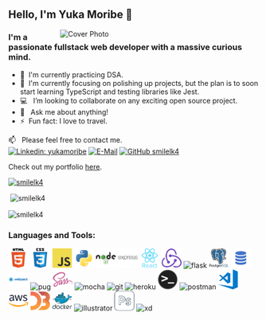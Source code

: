 ## Hello, I'm Yuka Moribe 👋

<img align="right" alt="Cover Photo" src="https://app-project-assets.s3.amazonaws.com/gh_image.jpg" width="400" />

### I'm a passionate fullstack web developer with a massive curious mind.

- 🔭&nbsp; I'm currently practicing DSA.
- 🌱&nbsp; I'm currently focusing on polishing up projects, but the plan is to soon start learning TypeScript and testing libraries like Jest.
- 💻 &nbsp; I’m looking to collaborate on any exciting open source project.
- 💬 &nbsp; Ask me about anything!
- ⚡&nbsp; Fun fact: I love to travel.

📫 &nbsp; Please feel free to contact me.<br>
[![Linkedin: yukamoribe](https://img.shields.io/badge/-yukamoribe-blue?style=flat-square&logo=Linkedin&logoColor=white&link=https://www.linkedin.com/in/yuka-moribe-485962157/)](https://www.linkedin.com/in/yuka-moribe-485962157/)
<a href="mailto:yukamoribe@gmail.com">![E-Mail](https://img.shields.io/badge/email-2a8?style=flat-square&logo=gmail&logoColor=white)</a>
[![GitHub smilelk4](https://img.shields.io/github/followers/smilelk4?label=follow&style=social)](https://github.com/smilelk4)

Check out my portfolio [here](https://yukamoribe.com/).

<p align="left"> <a href="https://github.com/ryo-ma/github-profile-trophy"><img src="https://github-profile-trophy.vercel.app/?username=smilelk4&no-bg=true&no-frame=true&rank=SECRET,S,AAA,AA,A" alt="smilelk4" /></a> </p>

<p>&nbsp;<img align="center" src="https://github-readme-stats.vercel.app/api?username=smilelk4&show_icons=true&locale=en&theme=tokyonight&hide_border=true" alt="smilelk4" /></p>

<p><img align="center" src="https://github-readme-streak-stats.herokuapp.com/?user=smilelk4&theme=tokyonight&hide_border=true" alt="smilelk4" /></p>

### Languages and Tools:

<p align="left">
  <img src="https://raw.githubusercontent.com/devicons/devicon/master/icons/html5/html5-original-wordmark.svg" alt="html5" width="40" height="40"/>
  <img src="https://raw.githubusercontent.com/devicons/devicon/master/icons/css3/css3-original-wordmark.svg" alt="css3" width="40" height="40"/>
  <img src="https://raw.githubusercontent.com/devicons/devicon/master/icons/javascript/javascript-original.svg" alt="javascript" width="40" height="40"/>
  <img src="https://raw.githubusercontent.com/devicons/devicon/master/icons/python/python-original.svg" alt="python" width="40" height="40"/>
  <img src="https://raw.githubusercontent.com/devicons/devicon/master/icons/nodejs/nodejs-original-wordmark.svg" alt="nodejs" width="40" height="40"/>
  <img src="https://raw.githubusercontent.com/devicons/devicon/master/icons/express/express-original-wordmark.svg" alt="express" width="40" height="40"/>
  <img src="https://raw.githubusercontent.com/devicons/devicon/master/icons/react/react-original-wordmark.svg" alt="react" width="40" height="40"/>
  <img src="https://raw.githubusercontent.com/devicons/devicon/master/icons/redux/redux-original.svg" alt="redux" width="40" height="40"/>
  <img src="https://www.vectorlogo.zone/logos/pocoo_flask/pocoo_flask-icon.svg" alt="flask" width="40" height="40"/>
  <img src="https://raw.githubusercontent.com/devicons/devicon/master/icons/postgresql/postgresql-original-wordmark.svg" alt="postgresql" width="40" height="40"/>
  <img alt="SQL" width="40" height="40" src="https://raw.githubusercontent.com/github/explore/80688e429a7d4ef2fca1e82350fe8e3517d3494d/topics/sql/sql.png" />
  <img src="https://raw.githubusercontent.com/devicons/devicon/d00d0969292a6569d45b06d3f350f463a0107b0d/icons/webpack/webpack-original-wordmark.svg" alt="webpack" width="40" height="40"/>
  <img src="https://cdn.worldvectorlogo.com/logos/pug.svg" alt="pug" width="40" height="40"/>
  <img src="https://raw.githubusercontent.com/devicons/devicon/master/icons/sass/sass-original.svg" alt="sass" width="40" height="40"/>
  <img src="https://www.vectorlogo.zone/logos/mochajs/mochajs-icon.svg" alt="mocha" width="40" height="40"/>
  <img src="https://www.vectorlogo.zone/logos/git-scm/git-scm-icon.svg" alt="git" width="40" height="40"/>
  <img src="https://www.vectorlogo.zone/logos/heroku/heroku-icon.svg" alt="heroku" width="40" height="40"/>
  <img alt="Terminal" width="40" height="40" src="https://raw.githubusercontent.com/github/explore/80688e429a7d4ef2fca1e82350fe8e3517d3494d/topics/terminal/terminal.png" />
  <img src="https://www.vectorlogo.zone/logos/getpostman/getpostman-icon.svg" alt="postman" width="40" height="40"/>
  <img alt="Visual Studio Code" width="40" height="40" src="https://raw.githubusercontent.com/github/explore/80688e429a7d4ef2fca1e82350fe8e3517d3494d/topics/visual-studio-code/visual-studio-code.png" />
  <img src="https://raw.githubusercontent.com/devicons/devicon/master/icons/amazonwebservices/amazonwebservices-original-wordmark.svg" alt="aws" width="40" height="40"/>
  <img src="https://raw.githubusercontent.com/devicons/devicon/master/icons/d3js/d3js-original.svg" alt="d3js" width="40" height="40"/>
  <img src="https://raw.githubusercontent.com/devicons/devicon/master/icons/docker/docker-original-wordmark.svg" alt="docker" width="40" height="40"/>
  <img src="https://www.vectorlogo.zone/logos/adobe_illustrator/adobe_illustrator-icon.svg" alt="illustrator" width="40" height="40"/>
  <img src="https://raw.githubusercontent.com/devicons/devicon/master/icons/photoshop/photoshop-line.svg" alt="photoshop" width="40" height="40"/>
  <img src="https://cdn.worldvectorlogo.com/logos/adobe-xd.svg" alt="xd" width="40" height="40"/>
</p>
